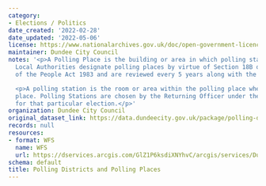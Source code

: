 ```yaml
---
category:
- Elections / Politics
date_created: '2022-02-28'
date_updated: '2022-05-06'
license: https://www.nationalarchives.gov.uk/doc/open-government-licence/version/3/
maintainer: Dundee City Council
notes: '<p>A Polling Place is the building or area in which polling stations are contained.
  Local Authorities designate polling places by virtue of Section 18B of The Representation
  of the People Act 1983 and are reviewed every 5 years along with the Polling Districts.</p>

  <p>A polling station is the room or area within the polling place where voting takes
  place. Polling Stations are chosen by the Returning Officer under the election rules
  for that particular election.</p>'
organization: Dundee City Council
original_dataset_link: https://data.dundeecity.gov.uk/package/polling-districts-and-polling-places
records: null
resources:
- format: WFS
  name: WFS
  url: https://dservices.arcgis.com/GlZ1P6ksdiXNYhvC/arcgis/services/Dundee_Polling_Districts_and_Polling_Stations/WFSServer?service=wfs&request=getcapabilities
schema: default
title: Polling Districts and Polling Places
---
```

